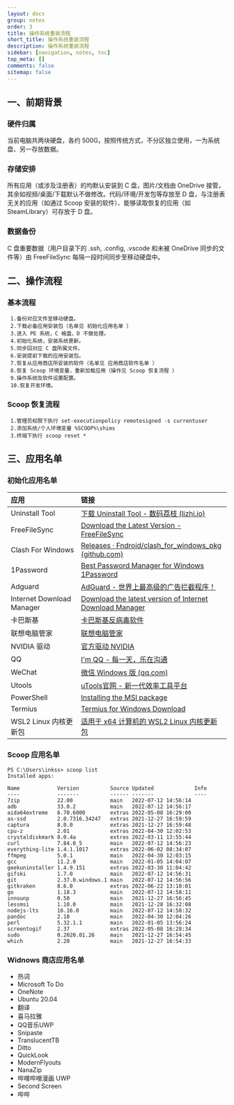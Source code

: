 ```yaml
---
layout: docs
group: notes
order: 3
title: 操作系统重装流程
short_title: 操作系统重装流程
description: 操作系统重装流程
sidebar: [navigation, notes, toc]
top_meta: []
comments: false
sitemap: false
---
```


## 一、前期背景

### 硬件归属

当前电脑共两块硬盘，各约 500G，按照传统方式，不分区独立使用，一为系统盘、另一存放数据。

### 存储安排

所有应用（或涉及注册表）的均默认安装到 C 盘，图片/文档由 OneDrive 接管，其余如视频/桌面/下载默认不做修改。代码/环境/开发包等存放至 D 盘，与注册表无关的应用（如通过 Scoop 安装的软件）、能够读取恢复的应用（如 SteamLibrary）可存放于 D 盘。

### 数据备份

C 盘重要数据（用户目录下的 .ssh, .config, .vscode 和未被 OneDrive 同步的文件等）由 FreeFileSync 每隔一段时间同步至移动硬盘中。

## 二、操作流程

### 基本流程

```
 1.备份对应文件至移动硬盘。
 2.下载必备应用安装包（名单见 初始化应用名单 ）
 3.进入 PE 系统，C 格盘、D 不做处理。
 4.初始化系统，安装系统更新。
 5.同步回对应 C 盘所属文件。
 6.安装提前下载的应用安装包。
 7.恢复从应用商店所安装的软件（名单见 应用商店软件名单 ）
 8.恢复 Scoop 环境变量，重新加载应用（操作见 Scoop 恢复流程 ）
 9.操作系统及软件设置配置。
 10.恢复开发环境。
```

### Scoop 恢复流程

```
 1.管理员权限下执行 set-executionpolicy remotesigned -s currentuser
 2.添加系统/个人环境变量 %SCOOP%\shims
 3.终端下执行 scoop reset *
```

## 三、应用名单

### 初始化应用名单

| 应用                      | 链接                                                         |
| :------------------------ | :----------------------------------------------------------- |
| Uninstall Tool            | [下载 Uninstall Tool - 数码荔枝 (lizhi.io)](https://dl.lizhi.io/uninstall_tool) |
| FreeFileSync              | [Download the Latest Version - FreeFileSync](https://freefilesync.org/download.php) |
| Clash For Windows         | [Releases · Fndroid/clash_for_windows_pkg (github.com)](https://github.com/Fndroid/clash_for_windows_pkg/releases) |
| 1Password                 | [Best Password Manager for Windows 1Password](https://1password.com/downloads/windows/) |
| Adguard                   | [AdGuard - 世界上最高级的广告拦截程序！](https://adguard.com/zh_cn/welcome.html) |
| Internet Download Manager | [Download the latest version of Internet Download Manager](https://www.internetdownloadmanager.com/download.html) |
| 卡巴斯基                  | [卡巴斯基反病毒软件](https://www.kaspersky.com.cn/downloads) |
| 联想电脑管家              | [联想电脑管家](https://guanjia.lenovo.com.cn/)               |
| NVIDIA 驱动               | [官方驱动 NVIDIA](https://www.nvidia.cn/Download/index.aspx?lang=cn) |
| QQ                        | [I'm QQ - 每一天，乐在沟通](https://im.qq.com/download)      |
| WeChat                    | [微信 Windows 版 (qq.com)](https://pc.weixin.qq.com/)        |
| Utools                    | [uTools官网 - 新一代效率工具平台](https://u.tools/)          |
| PowerShell                | [Installing the MSI package](https://docs.microsoft.com/en-us/powershell/scripting/install/installing-powershell-on-windows?view=powershell-7.2#installing-the-msi-package) |
| Termius                   | [Termius for Windows Download](https://www.termius.com/windows) |
| WSL2 Linux 内核更新包     | [适用于 x64 计算机的 WSL2 Linux 内核更新包](https://wslstorestorage.blob.core.windows.net/wslblob/wsl_update_x64.msi) |

### Scoop 应用名单

```
PS C:\Users\inkss> scoop list
Installed apps:

Name            Version          Source Updated             Info
----            -------          ------ -------             ----
7zip            22.00            main   2022-07-12 14:56:14
adb             33.0.2           main   2022-07-12 14:56:17
aida64extreme   6.70.6000        extras 2022-05-08 16:29:00
as-ssd          2.0.7316.34247   extras 2021-12-27 16:59:59
captura         8.0.0            extras 2021-12-27 16:59:48
cpu-z           2.01             extras 2022-04-30 12:02:53
crystaldiskmark 8.0.4a           extras 2022-03-11 13:55:44
curl            7.84.0_5         main   2022-07-12 14:56:23
everything-lite 1.4.1.1017       extras 2022-06-02 08:34:07
ffmpeg          5.0.1            main   2022-04-30 12:03:15
gcc             11.2.0           main   2022-01-05 14:04:07
geekuninstaller 1.4.9.151        extras 2022-03-30 11:04:42
gifski          1.7.0            main   2022-07-12 14:56:31
git             2.37.0.windows.1 main   2022-07-12 14:56:56
gitkraken       8.6.0            extras 2022-06-22 13:18:01
go              1.18.3           main   2022-07-12 14:58:11
innounp         0.50             main   2021-12-27 16:56:45
lessmsi         1.10.0           main   2021-12-28 16:32:08
nodejs-lts      16.16.0          main   2022-07-12 14:58:32
pandoc          2.18             main   2022-04-30 12:04:26
perl            5.32.1.1         main   2022-01-05 13:56:24
screentogif     2.37             extras 2022-05-08 16:28:34
sudo            0.2020.01.26     main   2021-12-27 16:54:45
which           2.20             main   2021-12-27 16:54:33
```

### Widnows 商店应用名单

- 热词
- Microsoft To Do
- OneNote
- Ubuntu 20.04
- 翻译
- 喜马拉雅
- QQ音乐UWP
- Snipaste
- TranslucentTB
- Ditto
- QuickLook
- ModernFlyouts
- NanaZip
- 哔哩哔哩漫画 UWP
- Second Screen
- 哔哔

